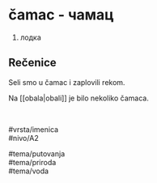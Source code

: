 # čamac - чамац

1. лодка  

## Rečenice

Seli smo u čamac i zaplovili rekom.

Na [[obala|obali]] je bilo nekoliko čamaca.

<br>

#vrsta/imenica  
#nivo/A2  

#tema/putovanja  
#tema/priroda  
#tema/voda  
